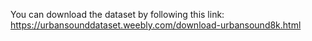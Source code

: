 You can download the dataset by following this link: https://urbansounddataset.weebly.com/download-urbansound8k.html
